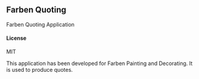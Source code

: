 ## Farben Quoting

Farben Quoting Application

#### License

MIT

This application has been developed for Farben Painting and Decorating.
It is used to produce quotes.